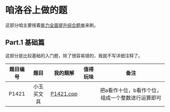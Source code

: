 # 咱洛谷上做的题

这部分咱主要按着[能力全面提升综合题单](https://www.luogu.com.cn/training/9391)来刷。

## Part.1 基础篇

这部分是比较基础的入门题，除了很容易错的，我就不写详细注释了。

| 题目编号 | 题目 | 我的题解 | 值得玩味 |备注|
|:---:|:---:|:---:|:---:|:---:|
| P1421 | 小玉买文具 | [P1421.cpp](./P1421.cpp) | | 把a看作十位，b看作个位，组成一个整数进行运算即可 |  